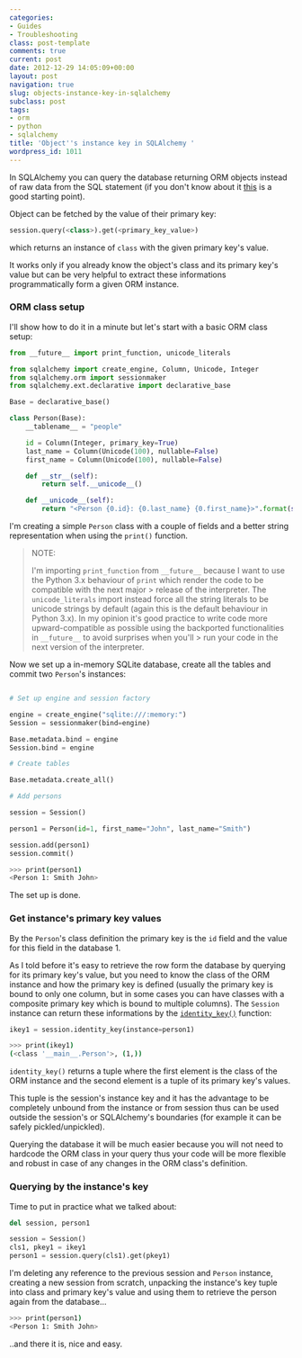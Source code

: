 ```yaml
---
categories:
- Guides
- Troubleshooting
class: post-template
comments: true
current: post
date: 2012-12-29 14:05:09+00:00
layout: post
navigation: true
slug: objects-instance-key-in-sqlalchemy
subclass: post
tags:
- orm
- python
- sqlalchemy
title: 'Object''s instance key in SQLAlchemy '
wordpress_id: 1011
---
```


In SQLAlchemy you can query the database returning ORM objects instead of raw data from the SQL statement (if you don't know about it [this](http://docs.sqlalchemy.org/en/rel_0_8/orm/tutorial.html) is a good starting point).

Object can be fetched by the value of their primary key:

```python
session.query(<class>).get(<primary_key_value>)
```

which returns an instance of `class` with the given primary key's value.

It works only if you already know the object's class and its primary key's value but can be very helpful to extract these informations programmatically form a given ORM instance.

<!--more-->

### ORM class setup

I'll show how to do it in a minute but let's start with a basic ORM class setup:

```python
from __future__ import print_function, unicode_literals

from sqlalchemy import create_engine, Column, Unicode, Integer
from sqlalchemy.orm import sessionmaker
from sqlalchemy.ext.declarative import declarative_base

Base = declarative_base()

class Person(Base):
    __tablename__ = "people"

    id = Column(Integer, primary_key=True)
    last_name = Column(Unicode(100), nullable=False)
    first_name = Column(Unicode(100), nullable=False)

    def __str__(self):
        return self.__unicode__()

    def __unicode__(self):
        return "<Person {0.id}: {0.last_name} {0.first_name}>".format(self)
```

I'm creating a simple `Person` class with a couple of fields and a better string representation when using the `print()` function.

> NOTE:
>
> I'm importing `print_function` from `__future__` because I want to use the Python 3.x behaviour of `print` which render the code to be compatible with the next major > release of the interpreter.
> The `unicode_literals` import instead force all the string literals to be unicode strings by default (again this is the default behaviour in Python 3.x).
> In my opinion it's good practice to write code more upward-compatible as possible using the backported functionalities in `__future__` to avoid surprises when you'll > run your code in the next version of the interpreter.

Now we set up a in-memory SQLite database, create all the tables and commit two `Person`'s instances:

```python

# Set up engine and session factory

engine = create_engine("sqlite:///:memory:")
Session = sessionmaker(bind=engine)

Base.metadata.bind = engine
Session.bind = engine

# Create tables

Base.metadata.create_all()

# Add persons

session = Session()

person1 = Person(id=1, first_name="John", last_name="Smith")

session.add(person1)
session.commit()
```

```bash
>>> print(person1)
<Person 1: Smith John>
```

The set up is done.

### Get instance's primary key values

By the `Person`'s class definition the primary key is the `id` field and the value for this field in the database 1.

As I told before it's easy to retrieve the row form the database by querying for its primary key's value, but you need to know the class of the ORM instance and how the primary key is defined (usually the primary key is bound to only one column, but in some cases you can have classes with a composite primary key which is bound to multiple columns).
The `Session` instance can return these informations by the [`identity_key()`](http://docs.sqlalchemy.org/en/rel_0_8/orm/session.html?highlight=identity_key#sqlalchemy.orm.session.Session.identity_key) function:

```python
ikey1 = session.identity_key(instance=person1)
```

```bash
>>> print(ikey1)
(<class '__main__.Person'>, (1,))
```

`identity_key()` returns a tuple where the first element is the class of the ORM instance and the second element is a tuple of its primary key's values.

This tuple is the session's instance key and it has the advantage to be completely unbound from the instance or from session thus can be used outside the session's or SQLAlchemy's boundaries (for example it can be safely pickled/unpickled).

Querying the database it will be much easier because you will not need to hardcode the ORM class in your query thus your code will be more flexible and robust in case of any changes in the ORM class's definition.

### Querying by the instance's key

Time to put in practice what we talked about:

```python
del session, person1

session = Session()
cls1, pkey1 = ikey1
person1 = session.query(cls1).get(pkey1)
```

I'm deleting any reference to the previous session and `Person` instance, creating a new session from scratch, unpacking the instance's key tuple into class and primary key's value and using them to retrieve the person again from the database...

```bash
>>> print(person1)
<Person 1: Smith John>
```

..and there it is, nice and easy.

